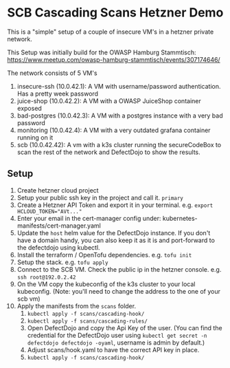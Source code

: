 # SCB Cascading Scans Hetzner Demo

This is a "simple" setup of a couple of insecure VM's in a hetzner private network.

This Setup was initially build for the OWASP Hamburg Stammtisch: https://www.meetup.com/owasp-hamburg-stammtisch/events/307174646/

The network consists of 5 VM's

1. insecure-ssh (10.0.42.1): A VM with username/password authentication. Has a pretty week password
2. juice-shop (10.0.42.2): A VM with a OWASP JuiceShop container exposed
3. bad-postgres (10.0.42.3): A VM with a postgres instance with a very bad password
4. monitoring (10.0.42.4): A VM with a very outdated grafana container running on it
5. scb (10.0.42.42): A vm with a k3s cluster running the secureCodeBox to scan the rest of the network and DefectDojo to show the results.

## Setup

1. Create hetzner cloud project
1. Setup your public ssh key in the project and call it. `primary`
1. Create a Hetzner API Token and export it in your terminal. e.g. `export HCLOUD_TOKEN="AVt..."`
1. Enter your email in the cert-manager config under: kubernetes-manifests/cert-manager.yaml
1. Update the `host` helm value for the DefectDojo instance. If you don't have a domain handy, you can also keep it as it is and port-forward to the defectdojo using kubectl.
1. Install the terraform / OpenTofu dependencies. e.g. `tofu init`
1. Setup the stack. e.g. `tofu apply`
1. Connect to the SCB VM. Check the public ip in the hetzner console. e.g. `ssh root@192.0.2.42`
1. On the VM copy the kubeconfig of the k3s cluster to your local kubeconfig. (Note: you'll need to change the address to the one of your scb vm)
1. Apply the manifests from the `scans` folder.
    1. `kubectl apply -f scans/cascading-hook/`
    1. `kubectl apply -f scans/cascading-rules/`
    1. Open DefectDojo and copy the Api Key of the user. (You can find the credential for the DefectDojo user using `kubectl get secret -n defectdojo defectdojo -oyaml`, username is admin by default.)
    1. Adjust scans/hook.yaml to have the correct API key in place.
    1. `kubectl apply -f scans/cascading-hook/`